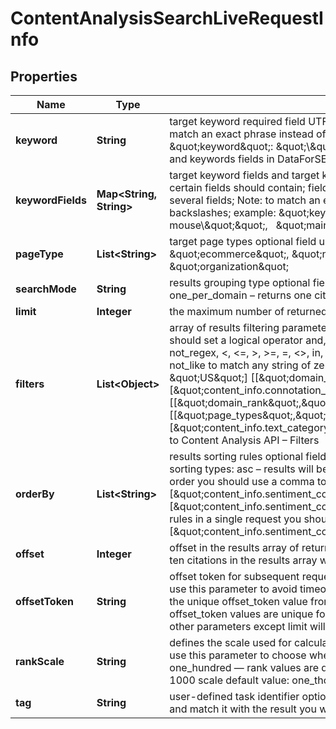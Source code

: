 

# ContentAnalysisSearchLiveRequestInfo


## Properties

| Name | Type | Description | Notes |
|------------ | ------------- | ------------- | -------------|
|**keyword** | **String** | target keyword required field UTF-8 encoding the keywords will be converted to a lowercase format; Note: to match an exact phrase instead of a stand-alone keyword, use double quotes and backslashes; example: \&quot;keyword\&quot;: \&quot;\\\&quot;tesla palo alto\\\&quot;\&quot; learn more about rules and limitations of keyword and keywords fields in DataForSEO APIs in this Help Center article |  [optional] |
|**keywordFields** | **Map&lt;String, String&gt;** | target keyword fields and target keywords optional field use this parameter to filter the dataset by keywords that certain fields should contain; fields you can specify: title, main_title, previous_title, snippet you can indicate several fields; Note: to match an exact phrase instead of a stand-alone keyword, use double quotes and backslashes; example: \&quot;keyword_fields\&quot;: {     \&quot;snippet\&quot;: \&quot;\\\&quot;logitech mouse\\\&quot;\&quot;,     \&quot;main_title\&quot;: \&quot;sale\&quot; } |  [optional] |
|**pageType** | **List&lt;String&gt;** | target page types optional field use this parameter to filter the dataset by page types possible values: \&quot;ecommerce\&quot;, \&quot;news\&quot;, \&quot;blogs\&quot;, \&quot;message-boards\&quot;, \&quot;organization\&quot; |  [optional] |
|**searchMode** | **String** | results grouping type optional field possible grouping types: as_is – returns all citations for the target keyword one_per_domain – returns one citation of the keyword per domain default value: as_is |  [optional] |
|**limit** | **Integer** | the maximum number of returned citations optional field default value: 100 maximum value: 1000 |  [optional] |
|**filters** | **List&lt;Object&gt;** | array of results filtering parameters optional field you can add several filters at once (8 filters maximum) you should set a logical operator and, or between the conditions the following operators are supported: regex, not_regex, &lt;, &lt;&#x3D;, &gt;, &gt;&#x3D;, &#x3D;, &lt;&gt;, in, not_in, like,not_like, match, not_match you can use the % operator with like and not_like to match any string of zero or more characters example: [\&quot;country\&quot;,\&quot;&#x3D;\&quot;, \&quot;US\&quot;] [[\&quot;domain_rank\&quot;,\&quot;&gt;\&quot;,800],\&quot;and\&quot;,[\&quot;content_info.connotation_types.negative\&quot;,\&quot;&gt;\&quot;,0.9]] [[\&quot;domain_rank\&quot;,\&quot;&gt;\&quot;,800], \&quot;and\&quot;, [[\&quot;page_types\&quot;,\&quot;has\&quot;,\&quot;ecommerce\&quot;], \&quot;or\&quot;, [\&quot;content_info.text_category\&quot;,\&quot;has\&quot;,10994]]] for more information about filters, please refer to Content Analysis API – Filters |  [optional] |
|**orderBy** | **List&lt;String&gt;** | results sorting rules optional field you can use the same values as in the filters array to sort the results possible sorting types: asc – results will be sorted in the ascending order desc – results will be sorted in the descending order you should use a comma to set up a sorting type example: [\&quot;content_info.sentiment_connotations.anger,desc\&quot;] default rule: [\&quot;content_info.sentiment_connotations.anger,desc\&quot;] note that you can set no more than three sorting rules in a single request you should use a comma to separate several sorting rules example: [\&quot;content_info.sentiment_connotations.anger,desc\&quot;,\&quot;keyword_data.keyword_info.cpc,desc\&quot;] |  [optional] |
|**offset** | **Integer** | offset in the results array of returned citations optional field default value: 0 if you specify the 10 value, the first ten citations in the results array will be omitted and the data will be provided for the successive citations |  [optional] |
|**offsetToken** | **String** | offset token for subsequent requests optional field provided in the identical field of the response to each request; use this parameter to avoid timeouts while trying to obtain over 10,000 results in a single request; by specifying the unique offset_token value from the response array, you will get the subsequent results of the initial task; offset_token values are unique for each subsequent task Note: if the offset_token is specified in the request, all other parameters except limit will not be taken into account when processing a task |  [optional] |
|**rankScale** | **String** | defines the scale used for calculating and displaying the domain_rank, and url_rank values optional field you can use this parameter to choose whether rank values are presented on a 0–100 or 0–1000 scale possible values: one_hundred — rank values are displayed on a 0–100 scale one_thousand — rank values are displayed on a 0–1000 scale default value: one_thousand learn more about how this parameter works in this Help Center article |  [optional] |
|**tag** | **String** | user-defined task identifier optional field the character limit is 255 you can use this parameter to identify the task and match it with the result you will find the specified tag value in the data object of the response |  [optional] |




